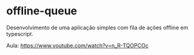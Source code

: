# offline-queue
Desenvolvimento de uma aplicação simples com fila de ações offline em typescript.<br>

Aula: https://www.youtube.com/watch?v=n_R-TQOPCOc

